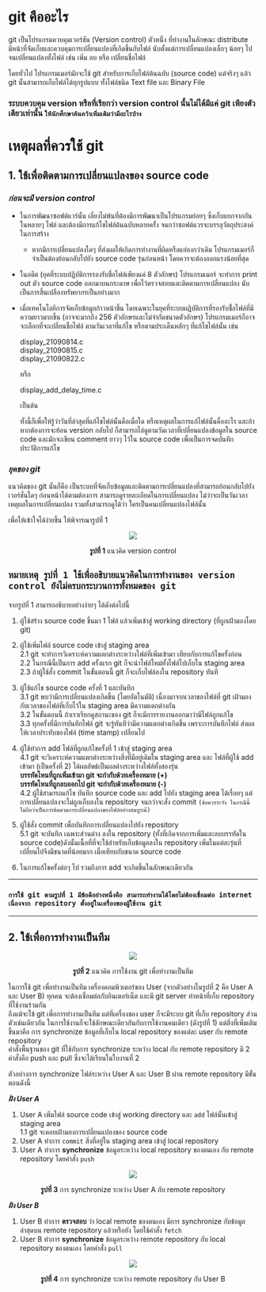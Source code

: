 # git คืออะไร
  git เป็นโปรแกรมควบคุมเวอร์ชัน (Version control) ตัวหนึ่่ง ที่ทำงานในลักษณะ distribute มีหน้าที่จัดเก็บและควบคุมการเปลี่ยนแปลงที่เกิดขึ้นกับไฟล์ นับตั้งแต่การเปลี่ยนแปลงเล็กๆ น้อยๆ ไปจนเปลี่ยนแปลงทั้งไฟล์ เช่น เพิ่ม ลบ หรือ เปลี่ยนชื่อไฟล์ 

  โดยทั่วไป โปรแกรมเมอร์มักจะใช้ git สำหรับการเก็บไฟล์ต้นฉบับ (source code) แต่จริงๆ แล้ว git นั้นสามารถเก็บไฟล์ได้ทุกรูปแบบ ทั้งไฟล์ชนิด Text file และ Binary File

### ระบบควบคุม version หรือที่เรียกว่า version control นั้นไม่ได้มีแค่ git เพียงตัวเดียวเท่านั้น  ```ให้นักศึกษาค้นคว้าเพิ่มเติมว่ามีอะไรบ้าง```


# เหตุผลที่ควรใช้ git
## 1. ใช้เพื่อติดตามการเปลี่ยนแปลงของ source code
### ___ก่อนจะมี version control___

* ในการพัฒนาซอฟต์แวร์นั้น เลี่ยงไม่พ้นที่ต้องมีการพัฒนาเป็นโปรแกรมย่อยๆ ซึ่งเก็บแยกจากกันในหลายๆ ไฟล์ และต้องมีการแก้ไขไฟล์ต้นฉบับหลายครั้ง จนกว่าซอฟต์แวรจะบรรลุวัตถุประสงค์ในการสร้าง 

    * หากมีการเปลี่ยนแปลงใดๆ ที่ส่งผลให้เกิดการทำงานที่ผิดหรือแย่ลงกว่าเดิม โปรแกรมเมอร์ก็จำเป็นต้องย้อนกลับไปยัง source code รุ่นก่อนหน้า โดยควรจะต้องออกแรงน้อยที่สุด

* ในอดีต (ยุคทึ่ระบบปฏิบัติการรองรับชื่อไฟล์เพียงแค่ 8 ตัวอักษร) โปรแกรมเมอร์ จะทำการ print out ตัว source code  ออกมาบนกระดาษ เพื่อไว้ตรวจสอบและติดตามการเปลี่ยนแปลง นับเป็นการสิ้นเปลืองทรัพยากรเป็นอย่างมาก

* เมื่อเทคโนโลยีการจัดเก็บข้อมูลก้าวหน้าขึ้น โดยเฉพาะในยุคที่ระบบผฏิบัติการที่รองรับชื่่อไฟล์ที่มีความยาวมากขึ้น (อาจจะมากถึง 256 ตัวอักษรและไม่จำกัดขนาดตัวอักษร) โปรแกรมเมอร์ก็อาจจะเลือกที่จะเปลี่ยนชื่อไฟล์ ตามวันเวลาที่แก้ไข หรือตามประเด็นหลักๆ ที่แก้ไขไฟล์นั้น เช่น

    display_21090814.c <br> 
    display_21090815.c <br>
    display_21090822.c 
    
    หรือ 

    display_add_delay_time.c

    เป็นต้น 

    ทั้งนี้ก็เพื่อให้รู้ว่าวันที่ล่าสุดที่แก้ไขไฟล์นั้นคือเมื่อใด หรือเหตุผลในการแก้ไฟล์นั้นคื่ออะไร และถ้าหากต้องการจะย้อน version กลับไป ก็สามารถไล่ดูตามวันเวลาที่เปลี่ยนแปลงข้อมูลใน source code  และมักจะเขียน comment ยาวๆ ไว้ใน source code เพื่อเป็นการจดบันทึกประวัติการแก้ไข


### ___ยุคของ git___

แนวคิดของ git นั้นก็คือ เป็นระบบที่จัดเก็บข้อมูลและติดตามการเปลี่ยนแปลงที่สามารถย้อนกลับไปยังเวอร์ชั่นใดๆ ก่อนหน้าได้ตามต้องการ สามารถดูรายละเอียดในการเปลี่ยนแปลง ไม่ว่าจะเป็นวันเวลา เหตุผลในการเปลี่ยนแปลง รวมทั้งสามารถดูได้ว่า ใครเป็นคนเปลี่ยนแปลงไฟล์นั้น

เพื่อให้เข้าใจได้ง่ายขึ้น ให้พิจารณารูปที่ 1  


<p align="center">  <img src="./images/git-intro-01.png"> </p>
<p align="center"> <b>รูปที่ 1</b> แนวคิด version control</p>

## ```หมายเหตุ รูปที่ 1 ใช้เพื่ออธิบายแนวคิดในการทำงานของ version control ยังไม่ครบกระบวนการทั้งหมดของ git ```

จากรูปที่ 1 สามารถอธิบายอย่างง่ายๆ ได้ดังต่อไปนี้
1. ผู้ใช้สร้าง source code ขึ้นมา 1 ไฟล์ แล้วเพิ่มเข้าสู่ working directory (ที่ถูกเฝ้ามองโดย git)

2. ผู้ใช้เพิ่มไฟล์ source code เข้าสู่ staging area   
2.1 git จะทำการวิเคราะห์ความแตกต่างระหว่างไฟล์ที่เพิ่มเข้ามา เทียบกับการแก้ไขครั้งก่อน  
2.2 ในกรณีนี้เป็นการ add ครั้งแรก git ก็จะนำไฟล์ใหม่ทั้งไฟล์ไปเก็บใน staging area  
2.3 ถ้าผู้ใช้สั่ง commit ในขั้นตอนนี้  git ก็จะเก็บไฟล์ลงใน repository ทันที

3. ผู้ใช้แก้ไข source code ครั้งที่ 1 และบันทึก  
3.1 git พบว่ามีการเปลี่ยนแปลงเกิดขึ้น (โดยอัตโนมัติ) เนื่องมาจากเวลาของไฟล์ที่ git เฝ้ามอง กับเวลาของไฟล์ที่เก็บไว้ใน staging  area มีความแตกต่างกัน  
3.2 ในขั้นตอนนี้ ถ้าเราเรียกดูสถานะของ git ก็จะมีการรายงานออกมาว่ามีไฟล์ถูกแก้ไข  
3.3 ทุกครั้งที่มีการบันทึกไฟล์ git จะรู้ทันทีว่ามีความแตกต่างเกิดขึ้น เพราะการบันทึกไฟล์ ส่งผลให้เวลาประทับของไฟล์ (time stamp) เปลี่ยนไป 

4. ผู้ใช้ทำการ add ไฟล์ที่ถูกแก้ไขครั้งที่ 1 เข้าสู่ staging area  
4.1 git จะวิเคราะห์ความแตกต่างระหว่างสิ่งที่มีอยู่เดิมใน staging area และ ไฟล์ที่ผู้ใช้ add เข้ามา (เป็นครั้งที่ 2) ได้ผลลัพธ์เป็นผลต่างระหว่างไฟล์ทั้งสองรุ่น  <br>
__บรรทัดไหนที่ถูกเพิ่มเข้ามา git จะกำกับด้วยเครื่องหมาย (+)__<br>
__บรรทัดไหนที่ถูกลบออกไป git จะกำกับด้วยเครื่องหมาย (-)__  
4.2 ผู้ใช้สามารถแก้ไข บันทึก source code และ add ไปยัง staging area ได้เรื่อยๆ แต่การเปลี่ยนแปลงจะไม่ถูกเก็บลงใน repository จนกว่าจะสั่ง commit ``(ข้อควรระวัง ในกรณีนี้ ไม่ถือว่าเป็นการติดตามการเปลี่ยนแปลงของไฟล์อย่างสมบูรณ๊)``

5. ผู้ใช้สั่ง commit เพื่อบันทึกการเปลี่ยนแปลงไปยัง repository  
5.1 git จะบันทึก เฉพาะส่วนต่าง ลงใน repository  (ทั้งที่เกิดจากการเพิ่มและลบบรรทัดใน source code)ดังนั้นเนื้อที่ที่จะใช้สำหรับเก็บข้อมูลลงใน repository เพิ่มในแต่ละรุ่นที่เปลี่ยนไปจึงมีขนาดที่น้อยมาก เมื่อเทียบกับขนาด source code 
6. ในการแก้ไขครั้งต่อๆ ไป รวมถึงการ add จะเกิดขึ้นในลักษณะเดียวกัน 

***
### ``การใช้ git ตามรูปที่ 1 มีข้อดีอย่างหนึ่งคือ สามารถทำงานได้โดยไม่ต้องเชื่อมต่อ internet เนื่องจาก repository ตั้งอยู่ในเครื่องของผู้ใช้งาน git``
***

## 2. ใช้เพื่อการทำงานเป็นทีม


<p align="center">  <img src="./images/git-intro-02.png"> </p>
<p align="center"> <b>รูปที่ 2</b> แนวคิด การใช้งาน git เพื่อทำงานเป็นทีม</p>

ในการใช้ git เพื่อทำงานเป็นทีม เครื่องคอมพิวเตอร์ของ User (จากตัวอย่างในรูปที่ 2 คือ User A และ User B) ทุกคน จะต้องเชื่อมต่อกับอินเตอร์เน็ต และมี git server ทำหน้าที่เก็บ repository ที่ใช้งานร่วมกัน  
ถึงแม้จะใข้ git เพื่อการทำงานเป็นทีม แต่ที่เครื่องของ user ก็จะมีระบบ git ที่เก็บ repository ส่วนตัวเช่นเดียวกัน ในการใช้งานก็จะใช้ลักษณะเดียวกันกับการใช้งานคนเดียว (ดังรูปที่ 1) แต่สิ่งที่เพิ่มเติมขึ้นมาคือ การ synchronize ข้อมูลที่เก็บใน local repository ของแต่ละ user กับ remote repository  
คำสั่งพื้นฐานของ git ที่ใช้กับการ synchronize ระหว่าง local กับ remote repository มี 2 คำสั่งคือ push และ pull ซึ่งจะได้เรียนในใบงานที่ 2

ตัวอย่างการ synchronize ไฟล์ระหว่าง User A และ User B ผ่าน remote repository มีขั้นตอนดังนี้   

***ฝั่ง User A***

1. User A เพิ่มไฟล์ source code เข้าสู่ working directory และ ``add`` ไฟล์นั้นเข้าสู่ staging area  
1.1 git จะคอยเฝ้ามองการเปลี่ยนแปลงของ source code  
2. User A ทำการ `commit` สิ่งที่อยู่ใน staging area เข้าสู่ local repository 
3. User A ทำการ **synchronize** ข้อมูลระหว่าง local repository ของตนเอง กับ remote repository โดยคำสั่ง ``push``

<p align="center" >  <img src="./images/git-intro-03.png"  > </p>
<p align="center"> <b>รูปที่ 3</b> การ synchronize ระหว่าง User A กับ remote repository</p>


***ฝั่ง User B***  
1. User B ทำการ **ตรวจสอบ** ว่า local remote ของตนเอง มีการ synchronize กับข้อมูลล่าสุดบน  remote repository แล้วหรือยัง โดยใช้คำสั่ง  ``fetch``
2. User B ทำการ **synchronize** ข้อมูลระหว่าง  remote repository กับ local repository ของตนเอง  โดยคำสั่ง ``pull``


<p align="center" >  <img src="./images/git-intro-04.png"  > </p>
<p align="center"> <b>รูปที่ 4</b> การ synchronize ระหว่าง remote repository กับ User B</p>